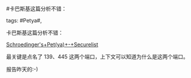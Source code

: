#卡巴斯基这篇分析不错：

tags: #Petya#, 

卡巴斯基这篇分析不错：

[Schroedinger's+Pet(ya)+-+Securelist](https://securelist.com/schroedingers-petya/78870/) 

最关键是点名了 139、445 这两个端口，上下文可以知道为什么是这两个端口。

报告昨天的:-)

[comment]: <> (topic_id:88855584125852)

[comment]: <> (create_time:2017-06-28T15:20:14.901+0800)

[comment]: <> (topic_type:talk)

[comment]: <> (owner:781244882_余弦)


